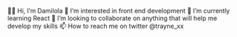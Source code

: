 👋🏾 Hi, I’m Damilola
👀 I’m interested in front end development
🌱 I’m currently learning React
💞️ I’m looking to collaborate on anything that will help me develop my skills
📫 How to reach me on twitter @trayne_xx
